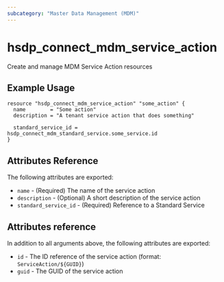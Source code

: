 ```yaml
---
subcategory: "Master Data Management (MDM)"
---
```


# hsdp_connect_mdm_service_action

Create and manage MDM Service Action resources

## Example Usage

```hcl
resource "hsdp_connect_mdm_service_action" "some_action" {
  name        = "Some action"
  description = "A tenant service action that does something"
  
  standard_service_id = hsdp_connect_mdm_standard_service.some_service.id
}
```

## Attributes Reference

The following attributes are exported:

* `name` - (Required) The name of the service action
* `description` - (Optional) A short description of the service action
* `standard_service_id` - (Required) Reference to a Standard Service

## Attributes reference

In addition to all arguments above, the following attributes are exported:

* `id` - The ID reference of the service action (format: `ServiceAction/${GUID}`)
* `guid` - The GUID of the service action

